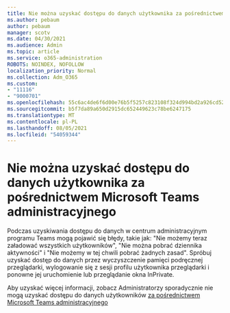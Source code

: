 ```yaml
---
title: Nie można uzyskać dostępu do danych użytkownika za pośrednictwem Microsoft Teams administracyjnego
ms.author: pebaum
author: pebaum
manager: scotv
ms.date: 04/30/2021
ms.audience: Admin
ms.topic: article
ms.service: o365-administration
ROBOTS: NOINDEX, NOFOLLOW
localization_priority: Normal
ms.collection: Adm_O365
ms.custom:
- "11116"
- "9000701"
ms.openlocfilehash: 55c6ac4de6f6d00e76b5f5257c823108f324d994bd2a926cd52ba6dfa6158b4a
ms.sourcegitcommit: b5f7da89a650d2915dc652449623c78be6247175
ms.translationtype: MT
ms.contentlocale: pl-PL
ms.lasthandoff: 08/05/2021
ms.locfileid: "54059344"
---
```

# <a name="cant-access-user-data-via-the-microsoft-teams-admin-center"></a>Nie można uzyskać dostępu do danych użytkownika za pośrednictwem Microsoft Teams administracyjnego

Podczas uzyskiwania dostępu do danych w centrum administracyjnym programu Teams mogą pojawić się błędy, takie jak: "Nie możemy teraz załadować wszystkich użytkowników", "Nie można pobrać dziennika aktywności" i "Nie możemy w tej chwili pobrać żadnych zasad". Spróbuj uzyskać dostęp do danych przez wyczyszczenie pamięci podręcznej przeglądarki, wylogowanie się z sesji profilu użytkownika przeglądarki i ponowne jej uruchomienie lub przeglądanie okna InPrivate. 

Aby uzyskać więcej informacji, zobacz Administratorzy sporadycznie nie mogą uzyskać dostępu do danych użytkowników [za pośrednictwem Microsoft Teams administracyjnego](https://docs.microsoft.com/microsoftteams/troubleshoot/teams-administration/cannot-access-admin-center)